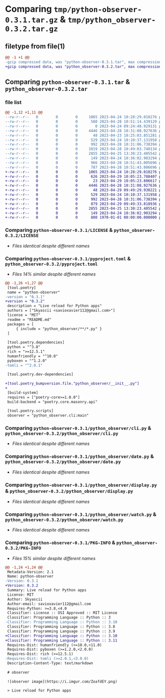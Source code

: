 # Comparing `tmp/python-observer-0.3.1.tar.gz` & `tmp/python_observer-0.3.2.tar.gz`

## filetype from file(1)

```diff
@@ -1 +1 @@
-gzip compressed data, was "python-observer-0.3.1.tar", max compression
+gzip compressed data, was "python_observer-0.3.2.tar", max compression
```

## Comparing `python-observer-0.3.1.tar` & `python_observer-0.3.2.tar`

### file list

```diff
@@ -1,12 +1,11 @@
--rw-r--r--   0        0        0     1065 2023-04-24 10:28:29.010276 python-observer-0.3.1/LICENSE
--rw-r--r--   0        0        0      580 2023-04-28 10:51:14.439129 python-observer-0.3.1/pyproject.toml
--rw-r--r--   0        0        0        0 2023-04-24 09:24:48.929131 python-observer-0.3.1/python_observer/__init__.py
--rw-r--r--   0        0        0     4446 2023-04-28 10:31:08.927636 python-observer-0.3.1/python_observer/cli.py
--rw-r--r--   0        0        0       48 2023-04-23 10:25:03.851281 python-observer-0.3.1/python_observer/constants.py
--rw-r--r--   0        0        0      529 2023-04-24 10:10:37.131958 python-observer-0.3.1/python_observer/date.py
--rw-r--r--   0        0        0      992 2023-04-28 10:31:06.738394 python-observer-0.3.1/python_observer/display.py
--rw-r--r--   0        0        0     1019 2023-04-28 10:49:03.740134 python-observer-0.3.1/python_observer/misc.py
--rw-r--r--   0        0        0     2855 2023-04-25 13:30:23.405542 python-observer-0.3.1/python_observer/watch.py
--rw-r--r--   0        0        0      149 2023-04-24 10:36:02.903294 python-observer-0.3.1/README.md
--rw-r--r--   0        0        0      966 2023-04-28 10:51:43.005696 python-observer-0.3.1/setup.py
--rw-r--r--   0        0        0      787 2023-04-28 10:51:43.006696 python-observer-0.3.1/PKG-INFO
+-rw-r--r--   0        0        0     1065 2023-04-24 10:28:29.010276 python_observer-0.3.2/LICENSE
+-rw-r--r--   0        0        0      626 2023-04-29 10:05:23.788407 python_observer-0.3.2/pyproject.toml
+-rw-r--r--   0        0        0       23 2023-04-29 10:05:23.806617 python_observer-0.3.2/python_observer/__init__.py
+-rw-r--r--   0        0        0     4446 2023-04-28 10:31:08.927636 python_observer-0.3.2/python_observer/cli.py
+-rw-r--r--   0        0        0       48 2023-04-29 09:49:29.930221 python_observer-0.3.2/python_observer/constants.py
+-rw-r--r--   0        0        0      529 2023-04-24 10:10:37.131958 python_observer-0.3.2/python_observer/date.py
+-rw-r--r--   0        0        0      992 2023-04-28 10:31:06.738394 python_observer-0.3.2/python_observer/display.py
+-rw-r--r--   0        0        0      879 2023-04-29 09:49:33.818936 python_observer-0.3.2/python_observer/misc.py
+-rw-r--r--   0        0        0     2855 2023-04-25 13:30:23.405542 python_observer-0.3.2/python_observer/watch.py
+-rw-r--r--   0        0        0      149 2023-04-24 10:36:02.903294 python_observer-0.3.2/README.md
+-rw-r--r--   0        0        0      800 1970-01-01 00:00:00.000000 python_observer-0.3.2/PKG-INFO
```

### Comparing `python-observer-0.3.1/LICENSE` & `python_observer-0.3.2/LICENSE`

 * *Files identical despite different names*

### Comparing `python-observer-0.3.1/pyproject.toml` & `python_observer-0.3.2/pyproject.toml`

 * *Files 14% similar despite different names*

```diff
@@ -1,26 +1,27 @@
 [tool.poetry]
 name = "python-observer"
-version = "0.3.1"
+version = "0.3.2"
 description = "Live reload for Python apps"
 authors = ["Skyascii <savioxavier112@gmail.com>"]
 license = "MIT"
 readme = "README.md"
 packages = [
     { include = "python_observer/**/*.py" }
 ]
 
 [tool.poetry.dependencies]
 python = "^3.8"
 rich = ">=12.5.1"
 humanfriendly = "^10.0"
 pyboxen = "^1.2.0"
-tomli = "^2.0.1"
 
 [tool.poetry.dev-dependencies]
 
+[tool.poetry_bumpversion.file."python_observer/__init__.py"]
+
 [build-system]
 requires = ["poetry-core>=1.0.0"]
 build-backend = "poetry.core.masonry.api"
 
 [tool.poetry.scripts]
 observer = "python_observer.cli:main"
```

### Comparing `python-observer-0.3.1/python_observer/cli.py` & `python_observer-0.3.2/python_observer/cli.py`

 * *Files identical despite different names*

### Comparing `python-observer-0.3.1/python_observer/date.py` & `python_observer-0.3.2/python_observer/date.py`

 * *Files identical despite different names*

### Comparing `python-observer-0.3.1/python_observer/display.py` & `python_observer-0.3.2/python_observer/display.py`

 * *Files identical despite different names*

### Comparing `python-observer-0.3.1/python_observer/watch.py` & `python_observer-0.3.2/python_observer/watch.py`

 * *Files identical despite different names*

### Comparing `python-observer-0.3.1/PKG-INFO` & `python_observer-0.3.2/PKG-INFO`

 * *Files 15% similar despite different names*

```diff
@@ -1,24 +1,24 @@
 Metadata-Version: 2.1
 Name: python-observer
-Version: 0.3.1
+Version: 0.3.2
 Summary: Live reload for Python apps
 License: MIT
 Author: Skyascii
 Author-email: savioxavier112@gmail.com
 Requires-Python: >=3.8,<4.0
 Classifier: License :: OSI Approved :: MIT License
 Classifier: Programming Language :: Python :: 3
-Classifier: Programming Language :: Python :: 3.10
 Classifier: Programming Language :: Python :: 3.8
 Classifier: Programming Language :: Python :: 3.9
+Classifier: Programming Language :: Python :: 3.10
+Classifier: Programming Language :: Python :: 3.11
 Requires-Dist: humanfriendly (>=10.0,<11.0)
 Requires-Dist: pyboxen (>=1.2.0,<2.0.0)
 Requires-Dist: rich (>=12.5.1)
-Requires-Dist: tomli (>=2.0.1,<3.0.0)
 Description-Content-Type: text/markdown
 
 # observer
 
 ![observer image](https://i.imgur.com/ZoafdEY.png)
 
 > Live reload for Python apps
```

